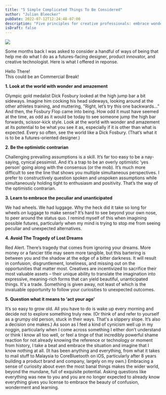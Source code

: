 ```yaml
---
title: "5 Simple Complicated Things To Be Considered"
author: "Julian Bleecker"
pubDate: 2022-07-12T12:24:48-07:00
description: "Five principles for creative professionals: embrace wonder, be an optimistic contrarian, welcome the unusual, pursue dreams over material gains, and maintain lifelong curiosity and learning."
isDraft: false
---
```


![](/bd-images/5-simple-complicated-things-to-be-considered/5-simple-complicated-things-to-be-considered_9b001210-6f0d-4047-87b2-b245dc7397e7.png) 

Some months back I was asked to consider a handful of ways of being that help me do what I do as a futures-facing designer, product innovator, and creative technologist. Here is what I offered in reponse.

<div class="ad">Hello There!<br/>
This could be an Commercial Break!
</div>

**1. Look at the world with wonder and amazement**

Olympic gold medalist Dick Fosbury looked at the high jump bar a bit sideways. Imagine him cocking his head sideways, looking around at the other athletes training, and muttering, "Right, let’s try this one backwards…” And then, the Fosbury Flop came into being. How odd it must have seemed at the time, as odd as it would be today to see someone jump the high bar forwards, scissor-kick style. Look at the world with wonder and amazement at its potential to be what you see it as, especially if it is other than what is expected. Every so often, see the world like a Dick Fosbury. (That’s what it is to be a futures-oriented designer.)

**2. Be the optimistic contrarian**

Challenging prevailing assumptions is a skill. It’s far too easy to be a nay-saying, cynical pessimist. And it’s a trap to be an overly optimistic ‘yes person’ going along with the consensus (or the mob). It’s much more difficult to see the line that shows you multiple simultaneous perspectives. I prefer to constructively question spoken and unspoken assumptions while simultaneously holding tight to enthusiasm and positivity. That’s the way of the optimistic contrarian. 
 
**3. Learn to embrace the peculiar and unanticipated**

We had wheels. We had luggage. Why the heck did it take so long for wheels *on* luggage to make sense? It’s hard to see beyond your own nose, to peer around the status quo. I remind myself of this when imagining possible futures, particularly when my mind is trying to stop me from seeing peculiar and unexpected alternatives.


**4. Avoid The Tragedy of Lost Dreams**

Red Alert. There’s tragedy that comes from ignoring your dreams. More money or a fancier title may seem more tangible, but this bartering is between you and the shadow at the edge of a bitter darkness. It will result in confusion, disgruntlement, loneliness, and missing out on the opportunities that matter most. Creatives are incentivized to sacrifice their most valuable assets – their unique ability to translate the imagination into expressive, meaning-rich forms that can yield beautiful, unanticipated things. It's a trade. Something is given away, not least of which is the invaluable opportunity to follow your curiosities to unexpected outcomes.

**5. Question what it means to ‘act your age’**

It’s so easy to grow old. All you have to do is wake up every morning and decide not  to explore something truly new. (Or think of and refer to yourself as a grumpy old person, stuck in their ways. That's a slippery slope. It’s also a decision one makes.) As soon as I feel a kind of cynicism well up in my noggin, particularly when I come across something I either don’t understand or think I know all too well, or feel a tinge of that incredibly powerful shame reaction for not already knowing the reference or technology or moment from history, I take a beat and embrace the situation and imagine that I know nothing at all. (It has been anything and everything, from what it takes to mail stuff to Malaysia to CoreBluetooth on iOS, particularly after 8 years building a product brand and company, largely on my own.) Embracing a sense of curiosity about even the most banal things makes the wider world, beyond the mundane, full of exquisite potential. Asking questions like everything was new to you and you are no longer expected to already know everything gives you license to embrace the beauty of confusion, wonderment and learning.